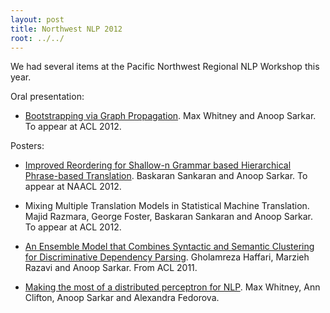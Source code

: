 ```yaml
---
layout: post
title: Northwest NLP 2012
root: ../../
---
```


We had several items at the Pacific Northwest Regional NLP Workshop this year.



Oral presentation:




* [Bootstrapping via Graph Propagation](http://www.cs.sfu.ca/~mwhitney/personal/yarowsky-propagation.pdf). Max Whitney and Anoop Sarkar. To appear at ACL 2012.


Posters:


* [Improved Reordering for Shallow-n Grammar based Hierarchical Phrase-based Translation](http://www2.cs.sfu.ca/~bsa33/personal/publications/shallow-reorder.pdf). Baskaran Sankaran and Anoop Sarkar. To appear at NAACL 2012.


* Mixing Multiple Translation Models in Statistical Machine Translation. Majid Razmara, George Foster, Baskaran Sankaran and Anoop Sarkar. To appear at ACL 2012.


* [An Ensemble Model that Combines Syntactic and Semantic Clustering for Discriminative Dependency Parsing](http://www.aclweb.org/anthology/P/P11/P11-2125.pdf). Gholamreza Haffari, Marzieh Razavi and Anoop Sarkar. From ACL 2011.


* [Making the most of a distributed perceptron for NLP](http://dada.cs.washington.edu/nw-nlp-2012/papers/perceptron-nwnlp.pdf). Max Whitney, Ann Clifton, Anoop Sarkar and Alexandra Fedorova.



